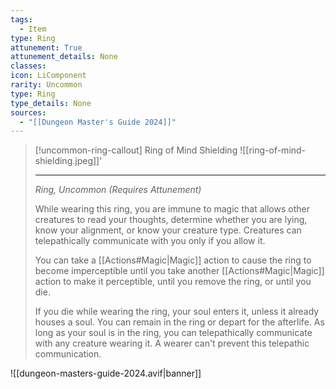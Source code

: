 ```yaml
---
tags:
  - Item
type: Ring
attunement: True
attunement_details: None
classes:
icon: LiComponent
rarity: Uncommon
type: Ring
type_details: None
sources: 
  - "[[Dungeon Master's Guide 2024]]"
---
```

>[!uncommon-ring-callout] Ring of Mind Shielding
>![[ring-of-mind-shielding.jpeg]]'
>
>---
>_Ring, Uncommon (Requires Attunement)_
>
>While wearing this ring, you are immune to magic that allows other creatures to read your thoughts, determine whether you are lying, know your alignment, or know your creature type. Creatures can telepathically communicate with you only if you allow it.
>
>You can take a [[Actions#Magic\|Magic]] action to cause the ring to become imperceptible until you take another [[Actions#Magic\|Magic]] action to make it perceptible, until you remove the ring, or until you die.
>
>If you die while wearing the ring, your soul enters it, unless it already houses a soul. You can remain in the ring or depart for the afterlife. As long as your soul is in the ring, you can telepathically communicate with any creature wearing it. A wearer can't prevent this telepathic communication.


![[dungeon-masters-guide-2024.avif|banner]]